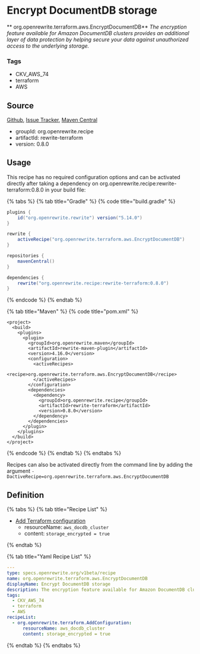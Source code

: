 # Encrypt DocumentDB storage

** org.openrewrite.terraform.aws.EncryptDocumentDB**
_The encryption feature available for Amazon DocumentDB clusters provides an additional layer of data protection by helping secure your data against unauthorized access to the underlying storage._

### Tags

* CKV_AWS_74
* terraform
* AWS

## Source

[Github](https://github.com/openrewrite/rewrite-terraform), [Issue Tracker](https://github.com/openrewrite/rewrite-terraform/issues), [Maven Central](https://search.maven.org/artifact/org.openrewrite.recipe/rewrite-terraform/0.8.0/jar)

* groupId: org.openrewrite.recipe
* artifactId: rewrite-terraform
* version: 0.8.0


## Usage

This recipe has no required configuration options and can be activated directly after taking a dependency on org.openrewrite.recipe:rewrite-terraform:0.8.0 in your build file:

{% tabs %}
{% tab title="Gradle" %}
{% code title="build.gradle" %}
```groovy
plugins {
    id("org.openrewrite.rewrite") version("5.14.0")
}

rewrite {
    activeRecipe("org.openrewrite.terraform.aws.EncryptDocumentDB")
}

repositories {
    mavenCentral()
}

dependencies {
    rewrite("org.openrewrite.recipe:rewrite-terraform:0.8.0")
}
```
{% endcode %}
{% endtab %}

{% tab title="Maven" %}
{% code title="pom.xml" %}
```markup
<project>
  <build>
    <plugins>
      <plugin>
        <groupId>org.openrewrite.maven</groupId>
        <artifactId>rewrite-maven-plugin</artifactId>
        <version>4.16.0</version>
        <configuration>
          <activeRecipes>
            <recipe>org.openrewrite.terraform.aws.EncryptDocumentDB</recipe>
          </activeRecipes>
        </configuration>
        <dependencies>
          <dependency>
            <groupId>org.openrewrite.recipe</groupId>
            <artifactId>rewrite-terraform</artifactId>
            <version>0.8.0</version>
          </dependency>
        </dependencies>
      </plugin>
    </plugins>
  </build>
</project>
```
{% endcode %}
{% endtab %}
{% endtabs %}

Recipes can also be activated directly from the command line by adding the argument `-DactiveRecipe=org.openrewrite.terraform.aws.EncryptDocumentDB`

## Definition

{% tabs %}
{% tab title="Recipe List" %}
* [Add Terraform configuration](../../terraform/addconfiguration.md)
  * resourceName: `aws_docdb_cluster`
  * content: `storage_encrypted = true`

{% endtab %}

{% tab title="Yaml Recipe List" %}
```yaml
---
type: specs.openrewrite.org/v1beta/recipe
name: org.openrewrite.terraform.aws.EncryptDocumentDB
displayName: Encrypt DocumentDB storage
description: The encryption feature available for Amazon DocumentDB clusters provides an additional layer of data protection by helping secure your data against unauthorized access to the underlying storage.
tags:
  - CKV_AWS_74
  - terraform
  - AWS
recipeList:
  - org.openrewrite.terraform.AddConfiguration:
      resourceName: aws_docdb_cluster
      content: storage_encrypted = true

```
{% endtab %}
{% endtabs %}
